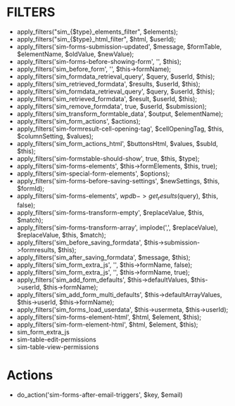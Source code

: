 # FILTERS
- apply_filters("sim_{$type}_elements_filter", $elements);
- apply_filters("sim_{$type}_html_filter", $html, $userId);
- apply_filters('sim-forms-submission-updated', $message, $formTable, $elementName, $oldValue, $newValue);
- apply_filters('sim-forms-before-showing-form', '', $this);
- apply_filters('sim_before_form', '', $this->formName);
- apply_filters('sim_formdata_retrieval_query', $query, $userId, $this);
- apply_filters('sim_retrieved_formdata', $results, $userId, $this);
- apply_filters('sim_formdata_retrieval_query', $query, $userId, $this);
- apply_filters('sim_retrieved_formdata', $result, $userId, $this);
- apply_filters('sim_remove_formdata', true, $userId, $submission);
- apply_filters('sim_transform_formtable_data', $output, $elementName);
- apply_filters('sim_form_actions', $actions);
- apply_filters('sim-formresult-cell-opening-tag', $cellOpeningTag, $this, $columnSetting, $values);
- apply_filters('sim_form_actions_html', $buttonsHtml, $values, $subId, $this);
- apply_filters('sim-formstable-should-show', true, $this, $type);
- apply_filters('sim-forms-elements', $this->formElements, $this, true);
- apply_filters('sim-special-form-elements', $options);
- apply_filters('sim-forms-before-saving-settings', $newSettings, $this, $formId);
- apply_filters('sim-forms-elements', $wpdb->get_results($query), $this, false);
- apply_filters('sim-forms-transform-empty', $replaceValue, $this, $match);
- apply_filters('sim-forms-transform-array', implode(',', $replaceValue), $replaceValue, $this, $match);
- apply_filters('sim_before_saving_formdata', $this->submission->formresults, $this);
- apply_filters('sim_after_saving_formdata', $message, $this);
- apply_filters('sim_form_extra_js', '', $this->formName, false);
- apply_filters('sim_form_extra_js', '', $this->formName, true);
- apply_filters('sim_add_form_defaults', $this->defaultValues, $this->userId, $this->formName);
- apply_filters('sim_add_form_multi_defaults', $this->defaultArrayValues, $this->userId, $this->formName);
- apply_filters('sim_forms_load_userdata', $this->usermeta, $this->userId);
- apply_filters('sim-forms-element-html', $html, $element, $this);
- apply_filters('sim-form-element-html', $html, $element, $this);
- sim_form_extra_js
- sim-table-edit-permissions
- sim-table-view-permissions

# Actions
- do_action('sim-forms-after-email-triggers', $key, $email)